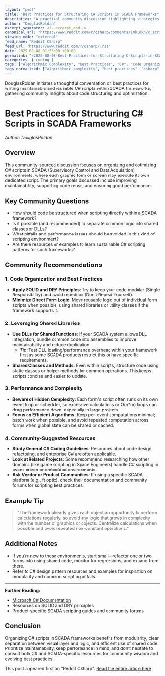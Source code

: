 ```yaml
---
layout: "post"
title: "Best Practices for Structuring C# Scripts in SCADA Frameworks"
description: "A practical community discussion highlighting strategies and advice for organizing C# scripts within SCADA frameworks. Covers maintainability, reusability, performance, applying core design principles, using shared libraries or DLLs, and considerations around algorithmic complexity and optimization in industrial environments."
author: "DouglasRoldan"
excerpt_separator: <!--excerpt_end-->
canonical_url: "https://www.reddit.com/r/csharp/comments/1mkiokh/c_script_best_practices/"
viewing_mode: "external"
feed_name: "Reddit CSharp"
feed_url: "https://www.reddit.com/r/csharp/.rss"
date: 2025-08-08 01:55:00 +00:00
permalink: "/2025-08-08-Best-Practices-for-Structuring-C-Scripts-in-SCADA-Frameworks.html"
categories: ["Coding"]
tags: ["Algorithmic Complexity", "Best Practices", "C#", "Code Organization", "Coding", "Community", "DLL", "DRY", "Maintainability", "Performance", "Reusability", "SCADA", "Scripting", "Shared Libraries", "SOLID"]
tags_normalized: ["algorithmic complexity", "best practices", "csharp", "code organization", "coding", "community", "dll", "dry", "maintainability", "performance", "reusability", "scada", "scripting", "shared libraries", "solid"]
---
```


DouglasRoldan initiates a thoughtful conversation on best practices for writing maintainable and reusable C# scripts within SCADA frameworks, gathering community insights about code structuring and optimization.<!--excerpt_end-->

# Best Practices for Structuring C# Scripts in SCADA Frameworks

*Author: DouglasRoldan*

## Overview

This community-sourced discussion focuses on organizing and optimizing C# scripts in SCADA (Supervisory Control and Data Acquisition) environments, where each graphic form or screen may execute its own dedicated script. The primary goals discussed include improving maintainability, supporting code reuse, and ensuring good performance.

## Key Community Questions

- How should code be structured when scripting directly within a SCADA framework?
- Is it possible (and recommended) to separate common logic into shared classes or DLLs?
- What pitfalls and performance issues should be avoided in this kind of scripting environment?
- Are there resources or examples to learn sustainable C# scripting patterns for such frameworks?

## Community Recommendations

### 1. Code Organization and Best Practices

- **Apply SOLID and DRY Principles**: Try to keep your code modular (Single Responsibility) and avoid repetition (Don’t Repeat Yourself).
- **Minimize Direct Form Logic**: Move reusable logic out of individual form scripts when possible, using shared libraries or utility classes if the framework supports it.

### 2. Leveraging Shared Libraries

- **Use DLLs for Shared Functions**: If your SCADA system allows DLL integration, bundle common code into assemblies to improve maintainability and reduce duplication.
  - _Tip_: Test DLL loading/performance overhead within your framework first as some SCADA products restrict this or have specific requirements.
- **Shared Classes and Methods**: Even within scripts, structure code using static classes or helper methods for common operations. This keeps scripts concise and easier to update.

### 3. Performance and Complexity

- **Beware of Hidden Complexity**: Each form's script often runs on its own event loop or scheduler, so excessive calculations or O(n*m) loops can drag performance down, especially in large projects.
- **Focus on Efficient Algorithms**: Keep per-event computations minimal; batch work when possible, and avoid repeated computation across forms when global state can be shared or cached.

### 4. Community-Suggested Resources

- **Study General C# Coding Guidelines**: Resources about code design, refactoring, and enterprise C# are often applicable.
- **Look at Related Projects**: Some recommend researching how other domains (like game scripting in Space Engineers) handle C# scripting in event-driven or embedded environments.
- **Ask Vendor or Product Communities**: If using a specific SCADA platform (e.g., ft optix), check their documentation and community forums for scripting best practices.

## Example Tip

> "The framework already gives each object an opportunity to perform calculations regularly, so avoid any logic that grows in complexity with the number of graphics or objects. Centralize calculations when possible and avoid repeated non-constant operations."

## Additional Notes

- If you’re new to these environments, start small—refactor one or two forms into using shared code, monitor for regressions, and expand from there.
- Refer to C# design pattern resources and examples for inspiration on modularity and common scripting pitfalls.

---
**Further Reading:**

- [Microsoft C# Documentation](https://learn.microsoft.com/en-us/dotnet/csharp/)
- Resources on SOLID and DRY principles
- Product-specific SCADA scripting guides and community forums

## Conclusion

Organizing C# scripts in SCADA frameworks benefits from modularity, clear separation between visual layer and logic, and efficient use of shared code. Prioritize maintainability, keep performance in mind, and don’t hesitate to consult both C# and SCADA-specific resources for community wisdom and evolving best practices.

This post appeared first on "Reddit CSharp". [Read the entire article here](https://www.reddit.com/r/csharp/comments/1mkiokh/c_script_best_practices/)
